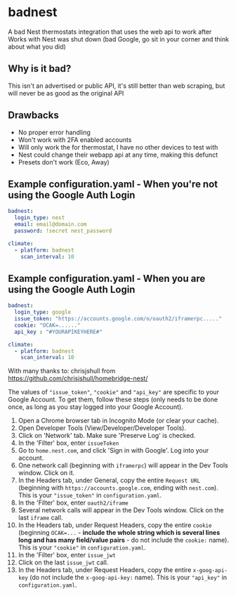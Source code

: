 # badnest

A bad Nest thermostats integration that uses the web api to work after Works with Nest was shut down (bad Google, go sit in your corner and think about what you did)

## Why is it bad?

This isn't an advertised or public API, it's still better than web scraping, but will never be as good as the original API

## Drawbacks

- No proper error handling
- Won't work with 2FA enabled accounts
- Will only work the for thermostat, I have no other devices to test with
- Nest could change their webapp api at any time, making this defunct
- Presets don't work (Eco, Away)

## Example configuration.yaml - When you're not using the Google Auth Login

```yaml
badnest:
  login_type: nest
  email: email@domain.com
  password: !secret nest_password

climate:
  - platform: badnest
    scan_interval: 10
```
## Example configuration.yaml - When you are using the Google Auth Login
```yaml
badnest:
  login_type: google
  issue_token: "https://accounts.google.com/o/oauth2/iframerpc....."
  cookie: "OCAK=......"
  api_key : "#YOURAPIKEYHERE#"

climate:
  - platform: badnest
    scan_interval: 10
```

With many thanks to: chrisjshull from https://github.com/chrisjshull/homebridge-nest/

The values of `"issue_token"`, `"cookie"` and `"api_key"` are specific to your Google Account. To get them, follow these steps (only needs to be done once, as long as you stay logged into your Google Account).

1. Open a Chrome browser tab in Incognito Mode (or clear your cache).
2. Open Developer Tools (View/Developer/Developer Tools).
3. Click on 'Network' tab. Make sure 'Preserve Log' is checked.
4. In the 'Filter' box, enter `issueToken`
5. Go to `home.nest.com`, and click 'Sign in with Google'. Log into your account.
6. One network call (beginning with `iframerpc`) will appear in the Dev Tools window. Click on it.
7. In the Headers tab, under General, copy the entire `Request URL` (beginning with `https://accounts.google.com`, ending with `nest.com`). This is your `"issue_token"` in `configuration.yaml`.
8. In the 'Filter' box, enter `oauth2/iframe`
9. Several network calls will appear in the Dev Tools window. Click on the last `iframe` call.
10. In the Headers tab, under Request Headers, copy the entire `cookie` (beginning `OCAK=...` - **include the whole string which is several lines long and has many field/value pairs** - do not include the `cookie:` name). This is your `"cookie"` in `configuration.yaml`.
11. In the 'Filter' box, enter `issue_jwt`
12. Click on the last `issue_jwt` call.
13. In the Headers tab, under Request Headers, copy the entire `x-goog-api-key` (do not include the `x-goog-api-key:` name). This is your `"api_key"` in `configuration.yaml`.

